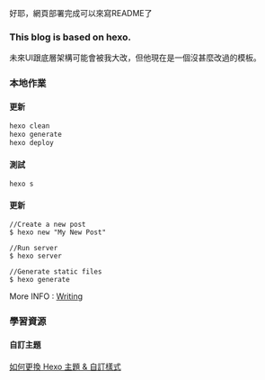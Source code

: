好耶，網頁部署完成可以來寫README了

### This blog is based on hexo.
未來UI跟底層架構可能會被我大改，但他現在是一個沒甚麼改過的模板。

### 本地作業

#### 更新
```bash
hexo clean
hexo generate
hexo deploy
```
#### 測試
```
hexo s
```
#### 更新
```
//Create a new post
$ hexo new "My New Post"

//Run server
$ hexo server

//Generate static files
$ hexo generate
```
More INFO : [Writing](https://hexo.io/docs/writing.html)

### 學習資源
#### 自訂主題
[如何更換 Hexo 主題 & 自訂樣式](https://hackmd.io/@Heidi-Liu/hexo-theme)
